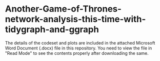 # Another-Game-of-Thrones-network-analysis-this-time-with-tidygraph-and-ggraph

The details of the codeset and plots are included in the attached Microsoft Word Document (.docx) file in this repository. 
You need to view the file in "Read Mode" to see the contents properly after downloading the same.

